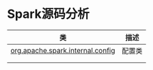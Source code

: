 # Spark源码分析

| 类                                                           | 描述   |
| ------------------------------------------------------------ | ------ |
| [org.apache.spark.internal.config](https://github.com/apache/spark/blob/branch-2.4/core/src/main/scala/org/apache/spark/internal/config/package.scala) | 配置类 |
|                                                              |        |
|                                                              |        |




